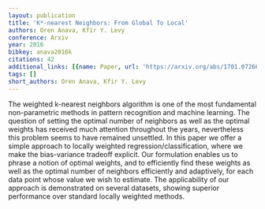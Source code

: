 ```yaml
---
layout: publication
title: 'K*-nearest Neighbors: From Global To Local'
authors: Oren Anava, Kfir Y. Levy
conference: Arxiv
year: 2016
bibkey: anava2016k
citations: 42
additional_links: [{name: Paper, url: 'https://arxiv.org/abs/1701.07266'}]
tags: []
short_authors: Oren Anava, Kfir Y. Levy
---
```

The weighted k-nearest neighbors algorithm is one of the most fundamental
non-parametric methods in pattern recognition and machine learning. The
question of setting the optimal number of neighbors as well as the optimal
weights has received much attention throughout the years, nevertheless this
problem seems to have remained unsettled. In this paper we offer a simple
approach to locally weighted regression/classification, where we make the
bias-variance tradeoff explicit. Our formulation enables us to phrase a notion
of optimal weights, and to efficiently find these weights as well as the
optimal number of neighbors efficiently and adaptively, for each data point
whose value we wish to estimate. The applicability of our approach is
demonstrated on several datasets, showing superior performance over standard
locally weighted methods.